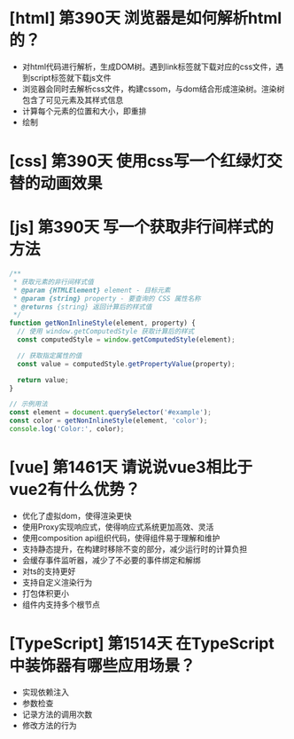 # [html] 第390天 浏览器是如何解析html的？

- 对html代码进行解析，生成DOM树。遇到link标签就下载对应的css文件，遇到script标签就下载js文件
- 浏览器会同时去解析css文件，构建cssom，与dom结合形成渲染树。渲染树包含了可见元素及其样式信息
- 计算每个元素的位置和大小，即重排
- 绘制

# [css] 第390天 使用css写一个红绿灯交替的动画效果

# [js] 第390天 写一个获取非行间样式的方法

```javascript
/**
 * 获取元素的非行间样式值
 * @param {HTMLElement} element - 目标元素
 * @param {string} property - 要查询的 CSS 属性名称
 * @returns {string} 返回计算后的样式值
 */
function getNonInlineStyle(element, property) {
  // 使用 window.getComputedStyle 获取计算后的样式
  const computedStyle = window.getComputedStyle(element);

  // 获取指定属性的值
  const value = computedStyle.getPropertyValue(property);

  return value;
}

// 示例用法
const element = document.querySelector('#example');
const color = getNonInlineStyle(element, 'color');
console.log('Color:', color);

```

# [vue] 第1461天 请说说vue3相比于vue2有什么优势？

- 优化了虚拟dom，使得渲染更快
- 使用Proxy实现响应式，使得响应式系统更加高效、灵活
- 使用composition api组织代码，使得组件易于理解和维护
- 支持静态提升，在构建时移除不变的部分，减少运行时的计算负担
- 会缓存事件监听器，减少了不必要的事件绑定和解绑
- 对ts的支持更好
- 支持自定义渲染行为
- 打包体积更小
- 组件内支持多个根节点

# [TypeScript] 第1514天 在TypeScript中装饰器有哪些应用场景？

- 实现依赖注入
- 参数检查
- 记录方法的调用次数
- 修改方法的行为
